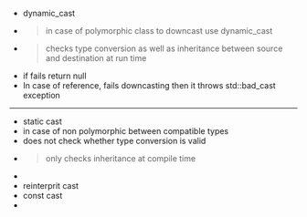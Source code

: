 - dynamic_cast
- > in case of polymorphic class to downcast use dynamic_cast
- >checks type conversion as well as inheritance between source and destination at run time
- if fails return null
- In case of reference, fails downcasting then it throws std::bad_cast
  exception
- ---
- static cast
- in case of non polymorphic between compatible types
- does not check whether type conversion is valid
- >only checks inheritance at compile time
-
- reinterprit cast
- const cast
-